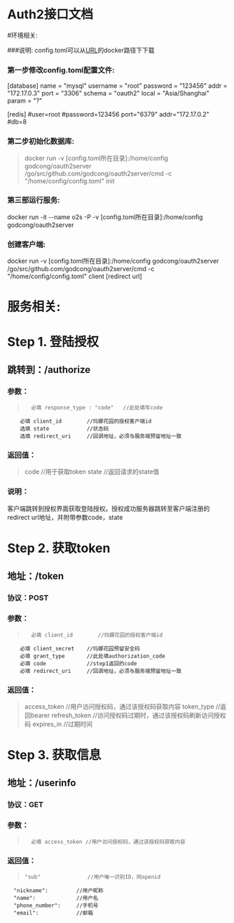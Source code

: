 # Auth2接口文档


#环境相关:

###说明:
config.toml可以从[URL](github.com/godcong/oauth2server)的docker路径下下载

### 第一步修改config.toml配置文件:
[database]
name = "mysql"
username = "root"
password = "123456"
addr = "172.17.0.3"
port = "3306"
schema = "oauth2"
local = "Asia/Shanghai"
param = "?"

[redis]
\#user=root
\#password=123456
port="6379"
addr="172.17.0.2"
\#db=8

### 第二步初始化数据库:
> docker run -v [config.toml所在目录]:/home/config
 godcong/oauth2server /go/src/github.com/godcong/oauth2server/cmd -c "/home/config/config.toml" init

### 第三部运行服务:
 docker run -it --name o2s -P -v [config.toml所在目录]:/home/config godcong/oauth2server

### 创建客户端:
 docker run -v [config.toml所在目录]:/home/config
  godcong/oauth2server /go/src/github.com/godcong/oauth2server/cmd -c "/home/config/config.toml" client [redirect url]

# 服务相关:

# Step 1. 登陆授权
## 跳转到：/authorize  

### 参数：  
>       必填 response_type : "code"   //此处填写code  
        必填 client_id        //玛娜花园的授权客户端id  
        选填 state            //状态码  
        选填 redirect_uri     //回调地址，必须与服务端预留地址一致  
### 返回值：  
>    code  //用于获取token
     state //返回请求的state值
### 说明：  
客户端跳转到授权界面获取登陆授权。授权成功服务器跳转至客户端注册的redirect url地址，并附带参数code，state

# Step 2. 获取token
## 地址：/token

### 协议：POST  
### 参数：  
>       必填 client_id        //玛娜花园的授权客户端id  
        必填 client_secret    //玛娜花园预留安全码
        必填 grant_type       //此处填authorization_code
        必填 code             //step1返回的code
        必填 redirect_uri     //回调地址，必须与服务端预留地址一致  
### 返回值：    
>    access_token           //用户访问授权码，通过该授权码获取内容
     token_type             //返回bearer
     refresh_token          //访问授权码过期时，通过该授权码刷新访问授权码
     expires_in             //过期时间
    
# Step 3. 获取信息
## 地址：/userinfo

### 协议：GET  
>
### 参数：  
>       必填 access_token //用户访问授权码，通过该授权码获取内容
### 返回值：  
>     "sub"               //用户唯一识别ID，同openid         
      "nickname":         //用户昵称
      "name":             //用户名
      "phone_number":     //手机号
      "email":            //邮箱

    
